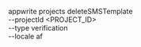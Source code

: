 appwrite projects deleteSMSTemplate \
        --projectId <PROJECT_ID> \
        --type verification \
        --locale af
